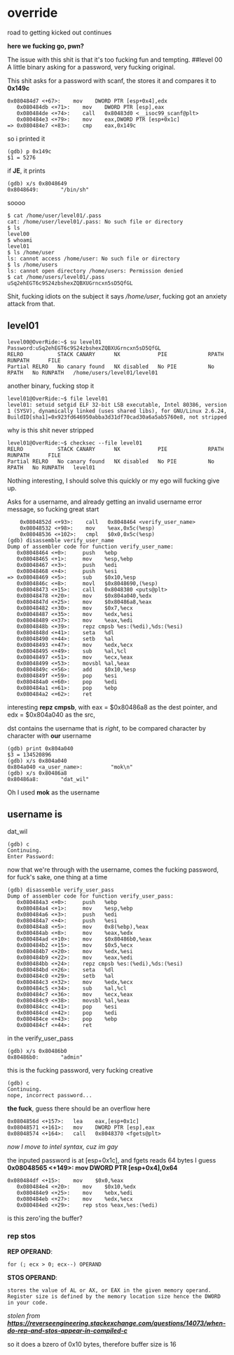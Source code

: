 # override
road to getting kicked out continues

**here we fucking go, pwn?**

The issue with this shit is that it's too fucking fun and tempting.
##level 00
A little binary asking for a password, very fucking original.

This shit asks for a password with scanf, the stores it and compares it to **0x149c**
```
0x080484d7 <+67>:    mov    DWORD PTR [esp+0x4],edx
   0x080484db <+71>:    mov    DWORD PTR [esp],eax
   0x080484de <+74>:    call   0x80483d0 <__isoc99_scanf@plt>
   0x080484e3 <+79>:    mov    eax,DWORD PTR [esp+0x1c]
=> 0x080484e7 <+83>:    cmp    eax,0x149c
```
so i printed it
```
(gdb) p 0x149c
$1 = 5276
```
if **JE**, it prints
```
(gdb) x/s 0x8048649
0x8048649:       "/bin/sh"
```
soooo
```
$ cat /home/user/level01/.pass
cat: /home/user/level01/.pass: No such file or directory
$ ls
level00
$ whoami
level01
$ ls /home/user
ls: cannot access /home/user: No such file or directory
$ ls /home/users
ls: cannot open directory /home/users: Permission denied
$ cat /home/users/level01/.pass
uSq2ehEGT6c9S24zbshexZQBXUGrncxn5sD5QfGL
```
Shit, fucking idiots on the subject it says */home/user*, fucking got an anxiety attack from that.
## level01
```
level00@OverRide:~$ su level01
Password:uSq2ehEGT6c9S24zbshexZQBXUGrncxn5sD5QfGL
RELRO           STACK CANARY      NX            PIE             RPATH      RUNPATH      FILE
Partial RELRO   No canary found   NX disabled   No PIE          No RPATH   No RUNPATH   /home/users/level01/level01
```
another binary, fucking stop it
```
level01@OverRide:~$ file level01 
level01: setuid setgid ELF 32-bit LSB executable, Intel 80386, version 1 (SYSV), dynamically linked (uses shared libs), for GNU/Linux 2.6.24, BuildID[sha1]=0x923fd646950abba3d31df70cad30a6a5ab5760e8, not stripped
```
why is this shit never stripped
```
level01@OverRide:~$ checksec --file level01 
RELRO           STACK CANARY      NX            PIE             RPATH      RUNPATH      FILE
Partial RELRO   No canary found   NX disabled   No PIE          No RPATH   No RUNPATH   level01
```
Nothing interesting, I should solve this quickly or my ego will fucking give up.

Asks for a username, and already getting an invalid username error message, so fucking great start
```
    0x0804852d <+93>:    call   0x8048464 <verify_user_name>
    0x08048532 <+98>:    mov    %eax,0x5c(%esp)
    0x08048536 <+102>:   cmpl   $0x0,0x5c(%esp)
(gdb) disassemble verify_user_name
Dump of assembler code for function verify_user_name:
   0x08048464 <+0>:     push   %ebp
   0x08048465 <+1>:     mov    %esp,%ebp
   0x08048467 <+3>:     push   %edi
   0x08048468 <+4>:     push   %esi
=> 0x08048469 <+5>:     sub    $0x10,%esp
   0x0804846c <+8>:     movl   $0x8048690,(%esp)
   0x08048473 <+15>:    call   0x8048380 <puts@plt>
   0x08048478 <+20>:    mov    $0x804a040,%edx
   0x0804847d <+25>:    mov    $0x80486a8,%eax
   0x08048482 <+30>:    mov    $0x7,%ecx
   0x08048487 <+35>:    mov    %edx,%esi
   0x08048489 <+37>:    mov    %eax,%edi
   0x0804848b <+39>:    repz cmpsb %es:(%edi),%ds:(%esi)
   0x0804848d <+41>:    seta   %dl
   0x08048490 <+44>:    setb   %al
   0x08048493 <+47>:    mov    %edx,%ecx
   0x08048495 <+49>:    sub    %al,%cl
   0x08048497 <+51>:    mov    %ecx,%eax
   0x08048499 <+53>:    movsbl %al,%eax
   0x0804849c <+56>:    add    $0x10,%esp
   0x0804849f <+59>:    pop    %esi
   0x080484a0 <+60>:    pop    %edi
   0x080484a1 <+61>:    pop    %ebp
   0x080484a2 <+62>:    ret
```
interesting **repz cmpsb**, with eax = $0x80486a8 as the dest pointer, and edx = $0x804a040 as the src,

dst contains the username that is *right*, to be compared character by character with **our** username
```
(gdb) print 0x804a040
$3 = 134520896
(gdb) x/s 0x804a040
0x804a040 <a_user_name>:         "mok\n"
(gdb) x/s 0x80486a8
0x80486a8:       "dat_wil"
```
Oh I used **mok** as the username
## username is
dat_wil

```
(gdb) c
Continuing.
Enter Password:
```
now that we're through with the username, comes the fucking password, for fuck's sake, one thing at a time
```
(gdb) disassemble verify_user_pass
Dump of assembler code for function verify_user_pass:
   0x080484a3 <+0>:     push   %ebp
   0x080484a4 <+1>:     mov    %esp,%ebp
   0x080484a6 <+3>:     push   %edi
   0x080484a7 <+4>:     push   %esi
   0x080484a8 <+5>:     mov    0x8(%ebp),%eax
   0x080484ab <+8>:     mov    %eax,%edx
   0x080484ad <+10>:    mov    $0x80486b0,%eax
   0x080484b2 <+15>:    mov    $0x5,%ecx
   0x080484b7 <+20>:    mov    %edx,%esi
   0x080484b9 <+22>:    mov    %eax,%edi
   0x080484bb <+24>:    repz cmpsb %es:(%edi),%ds:(%esi)
   0x080484bd <+26>:    seta   %dl
   0x080484c0 <+29>:    setb   %al
   0x080484c3 <+32>:    mov    %edx,%ecx
   0x080484c5 <+34>:    sub    %al,%cl
   0x080484c7 <+36>:    mov    %ecx,%eax
   0x080484c9 <+38>:    movsbl %al,%eax
   0x080484cc <+41>:    pop    %esi
   0x080484cd <+42>:    pop    %edi
   0x080484ce <+43>:    pop    %ebp
   0x080484cf <+44>:    ret
```
in the verify_user_pass
```
(gdb) x/s 0x80486b0
0x80486b0:       "admin"
```
this is the fucking password, very fucking creative
```
(gdb) c
Continuing.
nope, incorrect password...
```
**the fuck**, guess there should be an overflow here
```
0x0804856d <+157>:   lea    eax,[esp+0x1c]
0x08048571 <+161>:   mov    DWORD PTR [esp],eax
0x08048574 <+164>:   call   0x8048370 <fgets@plt>
```
*now I move to intel syntax, cuz im gay*

the inputed password is at [esp+0x1c], and fgets reads 64 bytes I guess **0x08048565 <+149>:   mov    DWORD PTR [esp+0x4],0x64**

```
0x080484df <+15>:    mov    $0x0,%eax
   0x080484e4 <+20>:    mov    $0x10,%edx
   0x080484e9 <+25>:    mov    %ebx,%edi
   0x080484eb <+27>:    mov    %edx,%ecx
   0x080484ed <+29>:    rep stos %eax,%es:(%edi)
```
is this zero'ing the buffer?
### rep stos
**REP OPERAND**:
```
for (; ecx > 0; ecx--) OPERAND
```
**STOS OPERAND**:
```
stores the value of AL or AX, or EAX in the given memory operand. Register size is defined by the memory location size hence the DWORD in your code.
```
*stolen from **https://reverseengineering.stackexchange.com/questions/14073/when-do-rep-and-stos-appear-in-compiled-c***

so it does a bzero of 0x10 bytes, therefore buffer size is 16







